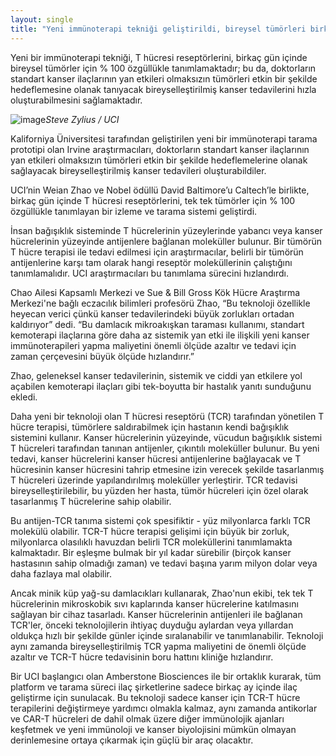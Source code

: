 ```yaml
---
layout: single
title: "Yeni immünoterapi tekniği geliştirildi, bireysel tümörleri birkaç gün içinde % 100 özgüllükle tanımlayabilir"
---
```


Yeni bir immünoterapi tekniği, T hücresi reseptörlerini, birkaç gün içinde bireysel tümörler için % 100 özgüllükle tanımlamaktadır; bu da, doktorların standart kanser ilaçlarının yan etkileri olmaksızın tümörleri etkin bir şekilde hedeflemesine olanak tanıyacak bireyselleştirilmiş kanser tedavilerini hızla oluşturabilmesini sağlamaktadır.

![image](https://news.uci.edu/wp-content/uploads/2018/11/zhao_03_sz-768x558.jpg)*Steve Zylius / UCI*

Kaliforniya Üniversitesi tarafından geliştirilen yeni bir immünoterapi tarama prototipi olan Irvine araştırmacıları, doktorların standart kanser ilaçlarının yan etkileri olmaksızın tümörleri etkin bir şekilde hedeflemelerine olanak sağlayacak bireyselleştirilmiş kanser tedavileri oluşturabildiler.

UCI’nin Weian Zhao ve Nobel ödüllü David Baltimore’u Caltech’le birlikte, birkaç gün içinde T hücresi reseptörlerini, tek tek tümörler için % 100 özgüllükle tanımlayan bir izleme ve tarama sistemi geliştirdi.

İnsan bağışıklık sisteminde T hücrelerinin yüzeylerinde yabancı veya kanser hücrelerinin yüzeyinde antijenlere bağlanan moleküller bulunur. Bir tümörün T hücre terapisi ile tedavi edilmesi için araştırmacılar, belirli bir tümörün antijenlerine karşı tam olarak hangi reseptör moleküllerinin çalıştığını tanımlamalıdır. UCI araştırmacıları bu tanımlama sürecini hızlandırdı.

<script async src="//pagead2.googlesyndication.com/pagead/js/adsbygoogle.js"></script>
<ins class="adsbygoogle"
     style="display:block; text-align:center;"
     data-ad-layout="in-article"
     data-ad-format="fluid"
     data-ad-client="ca-pub-7868661326160958"
     data-ad-slot="3072558811"></ins>
<script>
     (adsbygoogle = window.adsbygoogle || []).push({});
</script>

Chao Ailesi Kapsamlı Merkezi ve Sue & Bill Gross Kök Hücre Araştırma Merkezi'ne bağlı eczacılık bilimleri profesörü Zhao, “Bu teknoloji özellikle heyecan verici çünkü kanser tedavilerindeki büyük zorlukları ortadan kaldırıyor” dedi. “Bu damlacık mikroakışkan taraması kullanımı, standart kemoterapi ilaçlarına göre daha az sistemik yan etki ile ilişkili yeni kanser immünoterapileri yapma maliyetini önemli ölçüde azaltır ve tedavi için zaman çerçevesini büyük ölçüde hızlandırır.”

Zhao, geleneksel kanser tedavilerinin, sistemik ve ciddi yan etkilere yol açabilen kemoterapi ilaçları gibi tek-boyutta bir hastalık yanıtı sunduğunu ekledi.

Daha yeni bir teknoloji olan T hücresi reseptörü (TCR) tarafından yönetilen T hücre terapisi, tümörlere saldırabilmek için hastanın kendi bağışıklık sistemini kullanır. Kanser hücrelerinin yüzeyinde, vücudun bağışıklık sistemi T hücreleri tarafından tanınan antijenler, çıkıntılı moleküller bulunur. Bu yeni tedavi, kanser hücrelerini kanser hücresi antijenlerine bağlayacak ve T hücresinin kanser hücresini tahrip etmesine izin verecek şekilde tasarlanmış T hücreleri üzerinde yapılandırılmış moleküller yerleştirir. TCR tedavisi bireyselleştirilebilir, bu yüzden her hasta, tümör hücreleri için özel olarak tasarlanmış T hücrelerine sahip olabilir.

Bu antijen-TCR tanıma sistemi çok spesifiktir - yüz milyonlarca farklı TCR molekülü olabilir. TCR-T hücre terapisi gelişimi için büyük bir zorluk, milyonlarca olasılıklı havuzdan belirli TCR moleküllerini tanımlamakta kalmaktadır. Bir eşleşme bulmak bir yıl kadar sürebilir (birçok kanser hastasının sahip olmadığı zaman) ve tedavi başına yarım milyon dolar veya daha fazlaya mal olabilir.

<script async src="//pagead2.googlesyndication.com/pagead/js/adsbygoogle.js"></script>
<ins class="adsbygoogle"
     style="display:block; text-align:center;"
     data-ad-layout="in-article"
     data-ad-format="fluid"
     data-ad-client="ca-pub-7868661326160958"
     data-ad-slot="3072558811"></ins>
<script>
     (adsbygoogle = window.adsbygoogle || []).push({});
</script>

Ancak minik küp yağ-su damlacıkları kullanarak, Zhao'nun ekibi, tek tek T hücrelerinin mikroskobik sıvı kaplarında kanser hücrelerine katılmasını sağlayan bir cihaz tasarladı. Kanser hücrelerinin antijenleri ile bağlanan TCR'ler, önceki teknolojilerin ihtiyaç duyduğu aylardan veya yıllardan oldukça hızlı bir şekilde günler içinde sıralanabilir ve tanımlanabilir. Teknoloji aynı zamanda bireyselleştirilmiş TCR yapma maliyetini de önemli ölçüde azaltır ve TCR-T hücre tedavisinin boru hattını kliniğe hızlandırır.

Bir UCI başlangıcı olan Amberstone Biosciences ile bir ortaklık kurarak, tüm platform ve tarama süreci ilaç şirketlerine sadece birkaç ay içinde ilaç geliştirme için sunulacak. Bu teknoloji sadece kanser için TCR-T hücre terapilerini değiştirmeye yardımcı olmakla kalmaz, aynı zamanda antikorlar ve CAR-T hücreleri de dahil olmak üzere diğer immünolojik ajanları keşfetmek ve yeni immünoloji ve kanser biyolojisini mümkün olmayan derinlemesine ortaya çıkarmak için güçlü bir araç olacaktır.
